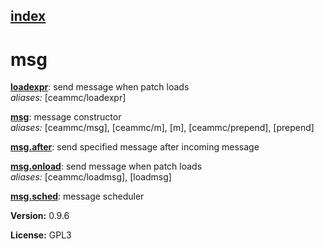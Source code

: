 [index](index.html) 
---

# msg




[**loadexpr**](loadexpr.html): send message when patch loads <br>
_aliases:_ \[ceammc/loadexpr\]


[**msg**](msg.html): message constructor <br>
_aliases:_ \[ceammc/msg\], \[ceammc/m\], \[m\], \[ceammc/prepend\], \[prepend\]


[**msg.after**](msg.after.html): send specified message after incoming message 

[**msg.onload**](msg.onload.html): send message when patch loads <br>
_aliases:_ \[ceammc/loadmsg\], \[loadmsg\]


[**msg.sched**](msg.sched.html): message scheduler 


**Version:** 0.9.6

**License:** GPL3
